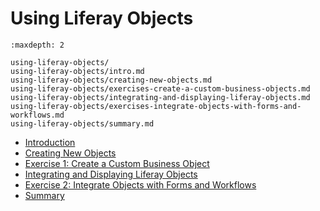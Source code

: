 # Using Liferay Objects 

```{toctree}
:maxdepth: 2

using-liferay-objects/ 
using-liferay-objects/intro.md 
using-liferay-objects/creating-new-objects.md
using-liferay-objects/exercises-create-a-custom-business-objects.md 
using-liferay-objects/integrating-and-displaying-liferay-objects.md
using-liferay-objects/exercises-integrate-objects-with-forms-and-workflows.md 
using-liferay-objects/summary.md
```

* [Introduction](./using-liferay-objects/intro.md) 
* [Creating New Objects](./using-liferay-objects/creating-new-objects.md) 
* [Exercise 1: Create a Custom Business Object](./using-liferay-objects/exercises-create-a-custom-business-objects.md) 
* [Integrating and Displaying Liferay Objects](./using-liferay-objects/integrating-and-displaying-liferay-objects.md) 
* [Exercise 2: Integrate Objects with Forms and Workflows](./using-liferay-objects/exercises-integrate-objects-with-forms-and-workflows.md) 
* [Summary](./using-liferay-objects/summary.md) 